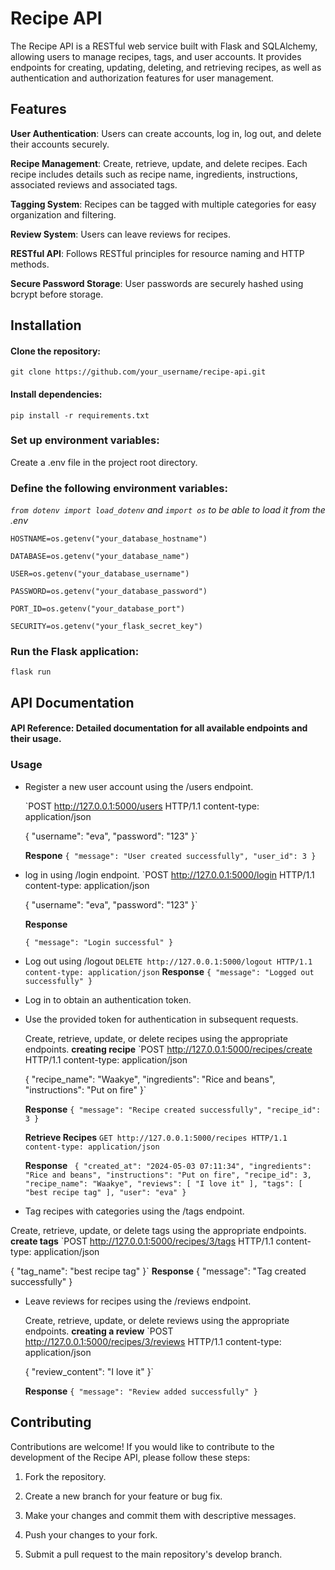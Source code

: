 # Recipe API

The Recipe API is a RESTful web service built with Flask and SQLAlchemy, allowing users to manage recipes, tags, and user accounts. It provides endpoints for creating, updating, deleting, and retrieving recipes, as well as authentication and authorization features for user management.

## Features

**User Authentication**: Users can create accounts, log in, log out, and delete their accounts securely.

**Recipe Management**: Create, retrieve, update, and delete recipes. Each recipe includes details such as recipe name, ingredients, instructions, associated reviews and associated tags.

**Tagging System**: Recipes can be tagged with multiple categories for easy organization and filtering.

**Review System**: Users can leave reviews for recipes.

**RESTful API**: Follows RESTful principles for resource naming and HTTP methods.

**Secure Password Storage**: User passwords are securely hashed using bcrypt before storage.

## Installation

#### Clone the repository:

`git clone https://github.com/your_username/recipe-api.git`


#### Install dependencies:

`pip install -r requirements.txt`


### Set up environment variables:

Create a .env file in the project root directory.


### Define the following environment variables:

*`from dotenv import load_dotenv` and `import os` to be able to load it from the .env*

`HOSTNAME=os.getenv("your_database_hostname")`

`DATABASE=os.getenv("your_database_name")`

`USER=os.getenv("your_database_username")`

`PASSWORD=os.getenv("your_database_password")`

`PORT_ID=os.getenv("your_database_port")`

`SECURITY=os.getenv("your_flask_secret_key")`


### Run the Flask application:

`flask run`


## API Documentation

#### API Reference: Detailed documentation for all available endpoints and their usage.

### Usage

- Register a new user account using the /users endpoint.
    
  `POST http://127.0.0.1:5000/users HTTP/1.1
    content-type: application/json
  
  {
      "username": "eva",
      "password": "123"
  }`
  
  **Respone**
  `{
    "message": "User created successfully",
    "user_id": 3
  }`
  
- log in using  /login endpoint.
    `POST http://127.0.0.1:5000/login HTTP/1.1
  content-type: application/json
  
  {
      "username": "eva",
      "password": "123"
  }`
  
  **Response**
  
  `{
    "message": "Login successful"
  }`

- Log out using /logout
  `DELETE http://127.0.0.1:5000/logout HTTP/1.1
  content-type: application/json`
  **Response**
  `{
  "message": "Logged out successfully"
  }`
  
- Log in to obtain an authentication token.

- Use the provided token for authentication in subsequent requests.

  Create, retrieve, update, or delete recipes using the appropriate endpoints.
  **creating recipe**
    `POST http://127.0.0.1:5000/recipes/create HTTP/1.1
    content-type: application/json
  
  {
      "recipe_name": "Waakye",
      "ingredients": "Rice and beans",
      "instructions": "Put on fire"
  }`
  
  **Response**
  `{
    "message": "Recipe created successfully",
    "recipe_id": 3
  }`

   **Retrieve Recipes**
    `GET http://127.0.0.1:5000/recipes HTTP/1.1
      content-type: application/json`

  **Response**
  ` {
      "created_at": "2024-05-03 07:11:34",
      "ingredients": "Rice and beans",
      "instructions": "Put on fire",
      "recipe_id": 3,
      "recipe_name": "Waakye",
      "reviews": [
        "I love it"
      ],
      "tags": [
        "best recipe tag"
      ],
      "user": "eva"
    }`
  

- Tag recipes with categories using the /tags endpoint.

 Create, retrieve, update, or delete tags using the appropriate endpoints.
 **create tags**
 `POST http://127.0.0.1:5000/recipes/3/tags HTTP/1.1
  content-type: application/json

{
    "tag_name": "best recipe tag"
}`
**Response**
{
  "message": "Tag created successfully"
}
 

- Leave reviews for recipes using the /reviews endpoint.

   Create, retrieve, update, or delete reviews using the appropriate endpoints.
   **creating a review**
   `POST http://127.0.0.1:5000/recipes/3/reviews HTTP/1.1
    content-type: application/json
  
  {
      "review_content": "I love it"
  }`
  
  **Response**
  `{
    "message": "Review added successfully"
  }`


## Contributing

Contributions are welcome! If you would like to contribute to the development of the Recipe API, please follow these steps:

1. Fork the repository.

2. Create a new branch for your feature or bug fix.

3. Make your changes and commit them with descriptive messages.

3. Push your changes to your fork.

4. Submit a pull request to the main repository's develop branch.
